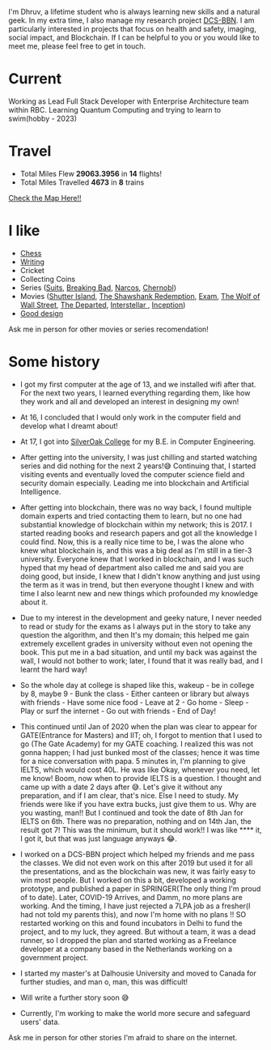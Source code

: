 
<!-- # Intro -->

I'm Dhruv, a lifetime student who is always learning new skills and a natural geek. In my extra time, I also manage my research project [DCS-BBN](https://dhruv25071999.wixsite.com/dcs-bbn). I am particularly interested in projects that focus on health and safety, imaging, social impact, and Blockchain. If I can be helpful to you or you would like to meet me, please feel free to get in touch.

# Current
Working as Lead Full Stack Developer with Enterprise Architecture team within RBC. Learning Quantum Computing and trying to learn to swim(hobby - 2023)

# Travel
- <a style="color=#7157fa">Total Miles Flew **29063.3956** in **14** flights!</a>
- <a style="color=#8f1157">Total Miles Travelled **4673** in **8** trains</a>


[Check the Map Here!!](https://imgur.com/3UjYo6p)



<!-- 

Map From: https://www.travellerspoint.com/map/#/export/
Username: 160770107043@gmail.com
Paas: abc@12345



Flights:
- TOTAL - 29063.3956 and 14 flights
- ADD NEW HERE
- YUL -> YYZ - 315.657
- IST -> YUL - 4805.685
- BOM -> IST - 2996.873
- PAT -> AHM - 804.0543
- AHM -> PAT - 804.0543
- IST -> BOM - 2996.873
- YYZ -> IST - 5107.671
- YHZ -> YYZ - 802.8116
- YYZ -> YHZ - 802.8116
- FRA -> YYZ - 3953.164
- BEG -> FRA - 656.7894
- FRA -> BEG - 656.7894
- BOM -> FRA - 4085.516
- AMD -> BOM - 274.646



TRAINS

 -->

# I like
- [Chess](https://www.chess.com/member/chess_dhruv)
- [Writing](https://blog.doshidhruv.com/)
- Cricket
- Collecting Coins
- Series ([Suits](https://en.wikipedia.org/wiki/Suits_(American_TV_series)), [Breaking Bad](https://en.wikipedia.org/wiki/Breaking_Bad), [Narcos](https://en.wikipedia.org/wiki/Narcos), [Chernobl](https://en.wikipedia.org/wiki/Chernobyl_(miniseries)))
- Movies ([Shutter Island](https://en.wikipedia.org/wiki/Shutter_Island_(film)), [The Shawshank Redemption](https://en.wikipedia.org/wiki/The_Shawshank_Redemption), [Exam](https://en.wikipedia.org/wiki/Exam_(2009_film)), [The Wolf of Wall Street](https://en.wikipedia.org/wiki/The_Wolf_of_Wall_Street_(2013_film)), [The Departed](https://en.wikipedia.org/wiki/The_Departed), [Interstellar ](https://en.wikipedia.org/wiki/Interstellar_(film)), [Inception](https://en.wikipedia.org/wiki/Inception))
- [Good design](/)

Ask me in person for other movies or series recomendation!


# Some history

- I got my first computer at the age of 13, and we installed wifi after that. For the next two years, I learned everything regarding them, like how they work and all and developed an interest in designing my own!

- At 16, I concluded that I would only work in the computer field and develop what I dreamt about!

- At 17, I got into [SilverOak College](https://www.silveroakuni.ac.in/) for my B.E. in Computer Engineering.

- After getting into the university, I was just chilling and started watching series and did nothing for the next 2 years!😅 Continuing that, I started visiting events and eventually loved the computer science field and security domain especially. Leading me into blockchain and Artificial Intelligence.

- After getting into blockchain, there was no way back, I found multiple domain experts and tried contacting them to learn, but no one had substantial knowledge of blockchain within my network; this is 2017. I started reading books and research papers and got all the knowledge I could find. Now, this is a really nice time to be, I was the alone who knew what blockchain is, and this was a big deal as I'm still in a tier-3 university. Everyone knew that I worked in blockchain, and I was such hyped that my head of department also called me and said you are doing good, but inside, I knew that I didn't know anything and just using the term as it was in trend, but then everyone thought I knew and with time I also learnt new and new things which profounded my knowledge about it.

- Due to my interest in the development and geeky nature, I never needed to read or study for the exams as I always put in the story to take any question the algorithm, and then It's my domain; this helped me gain extremely excellent grades in university without even not opening the book. This put me in a bad situation, and until my back was against the wall, I would not bother to work; later, I found that it was really bad, and I learnt the hard way!

- So the whole day at college is shaped like this, wakeup - be in college by 8, maybe 9 - Bunk the class - Either canteen or library but always with friends - Have some nice food - Leave at 2 - Go home - Sleep - Play or surf the internet - Go out with friends - End of Day!

- This continued until Jan of 2020 when the plan was clear to appear for GATE(Entrance for Masters) and IIT; oh, I forgot to mention that I used to go (The Gate Academy) for my GATE coaching. I realized this was not gonna happen; I had just bunked most of the classes; hence it was time for a nice conversation with papa. 5 minutes in, I'm planning to give IELTS, which would cost 40L. He was like Okay, whenever you need, let me know! Boom, now when to provide IELTS is a question. I thought and came up with a date 2 days after 😅. Let's give it without any preparation, and if I am clear, that's nice. Else I need to study. My friends were like if you have extra bucks, just give them to us. Why are you wasting, man!! But I continued and took the date of 8th Jan for IELTS on 6th. There was no preparation, nothing and on 14th Jan, the result got 7! This was the minimum, but it should work!! I was like **** it, I got it, but that was just language anyways 😂.

- I worked on a DCS-BBN project which helped my friends and me pass the classes. We did not even work on this after 2019 but used it for all the presentations, and as the blockchain was new, it was fairly easy to win most people. But I worked on this a bit, developed a working prototype, and published a paper in SPRINGER(The only thing I'm proud of to date). Later, COVID-19 Arrives, and Damm, no more plans are working. And the timing, I have just rejected a 7LPA job as a fresher(I had not told my parents this), and now I'm home with no plans !! SO restarted working on this and found incubators in Delhi to fund the project, and to my luck, they agreed. But without a team, it was a dead runner, so I dropped the plan and started working as a Freelance developer at a company based in the Netherlands working on a government project.

- I started my master's at Dalhousie University and moved to Canada for further studies, and man o, man, this was difficult!

- Will write a further story soon 😅

- Currently, I'm working to make the world more secure and safeguard users' data.


Ask me in person for other stories I'm afraid to share on the internet.

